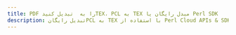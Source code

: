 ---title: PDF را به  تبدیل کنیدTEX، PCL به TEX مبدل رایگان یا Perl SDKdescription: تبدیل رایگانPCL به TEX با استفاده از Perl Cloud APIs & SDK همچنین اسناد PDF را در Cloud ایجاد، ویرایش و رندر کنید.---